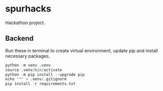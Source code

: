 # spurhacks

Hackathon project.

## Backend

  Run these in terminal to create virtual environment, update pip and install necessary packages.

  ```python
  python -m venv .venv
  source .venv/bin/activate
  python -m pip install --upgrade pip
  echo "*" > .venv/.gitignore
  pip install -r requirements.txt
  ```
